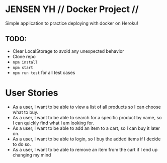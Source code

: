# JENSEN YH // Docker Project //

Simple application to practice deploying with docker on Heroku!

## TODO:

- Clear LocalStorage to avoid any unexpected behavior
- Clone repo
- `npm install`
- `npm start`
- `npm run test` for all test cases

# User Stories

- As a user, I want to be able to view a list of all products so I can choose what to buy.
- As a user, I want to be able to search for a specific product by name, so I can quickly find what I am looking for.
- As a user, I want to be able to add an item to a cart, so I can buy it later on.
- As a user, I want to be able to login, so I buy the added items if I decide to do so.
- As a user, I want to be able to remove an item from the cart if I end up changing my mind
